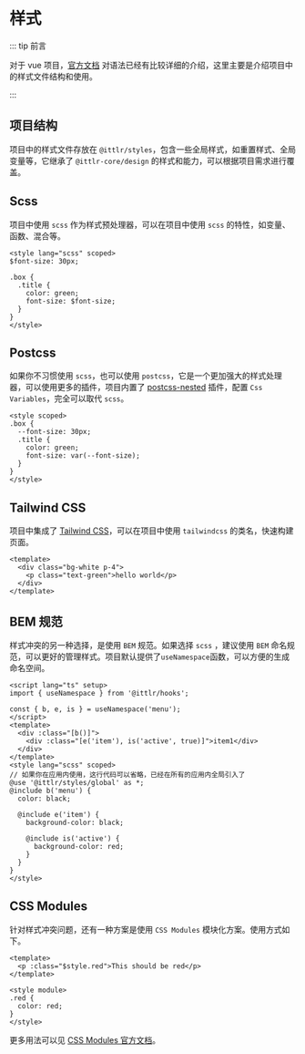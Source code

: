 # 样式

::: tip 前言

对于 vue 项目，[官方文档](https://vuejs.org/api/sfc-css-features.html#deep-selectors) 对语法已经有比较详细的介绍，这里主要是介绍项目中的样式文件结构和使用。

:::

## 项目结构

项目中的样式文件存放在 `@ittlr/styles`，包含一些全局样式，如重置样式、全局变量等，它继承了 `@ittlr-core/design` 的样式和能力，可以根据项目需求进行覆盖。

## Scss

项目中使用 `scss` 作为样式预处理器，可以在项目中使用 `scss` 的特性，如变量、函数、混合等。

```vue
<style lang="scss" scoped>
$font-size: 30px;

.box {
  .title {
    color: green;
    font-size: $font-size;
  }
}
</style>
```

## Postcss

如果你不习惯使用 `scss`，也可以使用 `postcss`，它是一个更加强大的样式处理器，可以使用更多的插件，项目内置了 [postcss-nested](https://github.com/postcss/postcss-nested) 插件，配置 `Css Variables`，完全可以取代 `scss`。

```vue
<style scoped>
.box {
  --font-size: 30px;
  .title {
    color: green;
    font-size: var(--font-size);
  }
}
</style>
```

## Tailwind CSS

项目中集成了 [Tailwind CSS](https://tailwindcss.com/)，可以在项目中使用 `tailwindcss` 的类名，快速构建页面。

```vue
<template>
  <div class="bg-white p-4">
    <p class="text-green">hello world</p>
  </div>
</template>
```

## BEM 规范

样式冲突的另一种选择，是使用 `BEM` 规范。如果选择 `scss` ，建议使用 `BEM` 命名规范，可以更好的管理样式。项目默认提供了`useNamespace`函数，可以方便的生成命名空间。

```vue
<script lang="ts" setup>
import { useNamespace } from '@ittlr/hooks';

const { b, e, is } = useNamespace('menu');
</script>
<template>
  <div :class="[b()]">
    <div :class="[e('item'), is('active', true)]">item1</div>
  </div>
</template>
<style lang="scss" scoped>
// 如果你在应用内使用，这行代码可以省略，已经在所有的应用内全局引入了
@use '@ittlr/styles/global' as *;
@include b('menu') {
  color: black;

  @include e('item') {
    background-color: black;

    @include is('active') {
      background-color: red;
    }
  }
}
</style>
```

## CSS Modules

针对样式冲突问题，还有一种方案是使用 `CSS Modules` 模块化方案。使用方式如下。

```vue
<template>
  <p :class="$style.red">This should be red</p>
</template>

<style module>
.red {
  color: red;
}
</style>
```

更多用法可以见 [CSS Modules 官方文档](https://vuejs.org/api/sfc-css-features.html#css-modules)。
